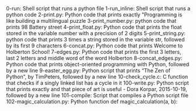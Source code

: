 0-run: Shell script that runs a python file 
1-run_inline: Shell script that runs a python code
2-print.py: Python code that prints exactly "Programming is like building a multilingual puzzle
3-print_number.py: python code that prints 98 Battery street
4-print_float.py: Python code that prints the float stored in the variable number with a precision of 2 digits
5-print_string.py: python code that prints 3 times a string stored in the variable str, followed by its first 9 characters
6-concat.py: Python code that prints Welcome to Holberton School!
7-edges.py: Python code that prints the first 3 letters, last 2 letters and middle word of the word Holberton
8-concat_edges.py: Python code that prints object-oriented programming with Python, followed by a new line
9-easter_egg.py: Python script that prints “The Zen of Python”, by TimPeters, followed by a new line
10-check_cycle.c: C function that checks if a singly linked list has a cycle in it
100-write.py: Python script that prints exactly and that piece of art is useful - Dora Korpar, 2015-10-19, followed by a new line
101-compile: Script that compiles a Python script file
102-magic_calculation.py: Python function def magic_calculation(a, b):
